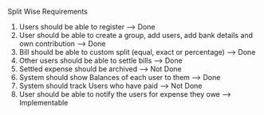 Split Wise  Requirements

1. Users should be able to register  —> Done
2. User should be able to create a group, add users, add bank details and own contribution —> Done
3. Bill should be able to custom split (equal, exact or percentage) —> Done
4. Other users should be able to settle bills —> Done
5. Settled expense should be archived —> Not Done
6. System should show Balances of each user to them —> Done
7. System should track Users who have paid —> Not Done
8. User should be able to notify the users for expense they owe —> Implementable